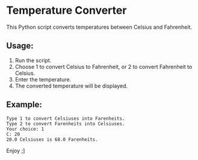 # Temperature Converter

This Python script converts temperatures between Celsius and Fahrenheit.

## Usage:

1. Run the script.
2. Choose 1 to convert Celsius to Fahrenheit, or 2 to convert Fahrenheit to Celsius.
3. Enter the temperature.
4. The converted temperature will be displayed.

## Example:
```
Type 1 to convert Celsiuses into Farenheits. 
Type 2 to convert Farenheits into Celsiuses. 
Your choice: 1
C: 20
20.0 Celsiuses is 68.0 Farenheits.
```
Enjoy ;]
